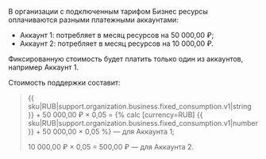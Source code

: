 В организации с подключенным тарифом Бизнес ресурсы оплачиваются разными платежными аккаунтами:

* Аккаунт 1: потребляет в месяц ресурсов на 50 000,00 ₽;
* Аккаунт 2: потребляет в месяц ресурсов на 10 000,00 ₽.

Фиксированную стоимость будет платить только один из аккаунтов, например Аккаунт 1. 

Стоимость поддержки составит:

> {{ sku|RUB|support.organization.business.fixed_consumption.v1|string }} + 50 000,00 ₽ × 0,05 = {% calc [currency=RUB] {{ sku|RUB|support.organization.business.fixed_consumption.v1|number }} + 50 000,00 × 0,05 %} — для Аккаунта 1;
> 
> 10 000,00 ₽ × 0,05 = 500,00 ₽ — для Аккаунта 2.